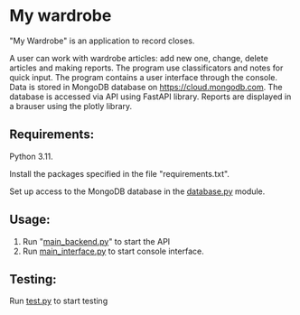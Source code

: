 My wardrobe
================

"My Wardrobe" is an application to record closes.

A user can work with wardrobe articles: add new one, change, delete articles and making reports.
The program use classificators and notes for quick input. The program contains
a user interface through the console. Data is stored in MongoDB database 
on https://cloud.mongodb.com. The database is accessed via API using FastAPI library. 
Reports are displayed in a brauser using the plotly library.


Requirements:
--------

Python 3.11.

Install the packages specified in the file "requirements.txt".

Set up access to the MongoDB database in the [database.py](my_functions%2Fdatabase.py) module.


Usage:
-----------

1. Run "[main_backend.py](main_backend.py)" to start the API
2. Run [main_interface.py](main_interface.py) to start console interface. 

Testing:
-----------

Run [test.py](test.py) to start testing


